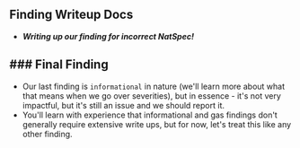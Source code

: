 ## Finding Writeup Docs
- ***Writing up our finding for incorrect NatSpec!***

## ### Final Finding
- Our last finding is `informational` in nature (we'll learn more about what that means when we go over severities), but in essence - it's not very impactful, but it's still an issue and we should report it.
- You'll learn with experience that informational and gas findings don't generally require extensive write ups, but for now, let's treat this like any other finding.
